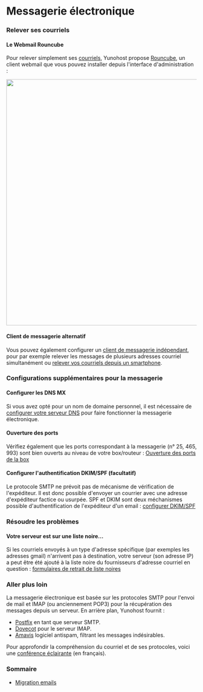 # Messagerie électronique

### Relever ses courriels
#### Le Webmail Rouncube
Pour relever simplement ses [courriels](https://fr.wikipedia.org/wiki/Courrier_%C3%A9lectronique), Yunohost propose [Rouncube](https://roundcube.net/), un client webmail que vous pouvez installer depuis l'interface d'administration :

<img src="https://yunohost.org/images/mailview.jpg" width=650>

#### Client de messagerie alternatif
Vous pouvez également configurer un [client de messagerie indépendant](email_configure_client_fr), pour par exemple relever les messages de plusieurs adresses courriel simultanément ou [relever vos courriels depuis un smartphone](email_configure_client_fr#K9mail).

### Configurations supplémentaires pour la messagerie

#### Configurer les DNS MX
Si vous avez opté pour un nom de domaine personnel, il est nécessaire de [configurer votre serveur DNS](/dns_config_fr) pour faire fonctionner la messagerie électronique.

#### Ouverture des ports
Vérifiez également que les ports correspondant à la messagerie (n° 25, 465, 993) sont bien ouverts au niveau de votre box/routeur : [Ouverture des ports de la box](/isp_box_config_fr)

#### Configurer l'authentification DKIM/SPF (facultatif)
Le protocole SMTP ne prévoit pas de mécanisme de vérification de l'expéditeur. Il est donc possible d'envoyer un courrier avec une adresse d'expéditeur factice ou usurpée. SPF et DKIM sont deux méchanismes possible d'authentification de l'expéditeur d'un email : [configurer DKIM/SPF](dkim_fr)

### Résoudre les problèmes

#### Votre serveur est sur une liste noire...

Si les courriels envoyés à un type d'adresse spécifique (par exemples les adresses gmail) n'arrivent pas à destination, votre serveur (son adresse IP) a peut être été ajouté à la liste noire du fournisseurs d'adresse courriel en question : [formulaires de retrait de liste noires](blacklist_forms_fr)

### Aller plus loin
La messagerie électronique est basée sur les protocoles SMTP pour l'envoi de mail et IMAP (ou anciennement POP3) pour la récupération des messages depuis un serveur. En arrière plan, Yunohost fournit :
* [Postfix](http://www.postfix.org/) en tant que serveur SMTP.
* [Dovecot](http://www.dovecot.org/) pour le serveur IMAP.
* [Amavis](http://amavis.org/) logiciel antispam, filtrant les messages indésirables.

Pour approfondir la compréhension du courriel et de ses protocoles, voici une [conférence éclairante](https://www.youtube.com/watch?v=f_ORZDNHMXM) (en français).



### Sommaire
* [Migration emails](email_migration_fr)